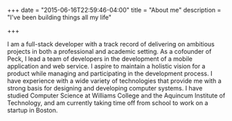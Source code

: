 +++
date = "2015-06-16T22:59:46-04:00"
title = "About me"
description = "I've been building things all my life"

+++

I am a full-stack developer with a track record of delivering on ambitious projects in both a professional and academic setting. As a cofounder of Peck, I lead a team of developers in the development of a mobile application and web service. I aspire to maintain a holistic vision for a product while managing and participating in the development process. I have experience with a wide variety of technologies that provide me with a strong basis for designing and developing computer systems. I have studied Computer Science at Williams College and the Aquincum Institute of Technology, and am currently taking time off from school to work on a startup in Boston.